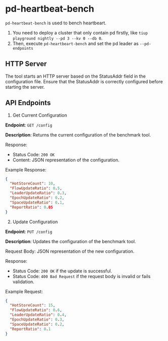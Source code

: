 # pd-heartbeat-bench

`pd-heartbeat-bench` is used to bench heartbeart.

1. You need to deploy a cluster that only contain pd firstly, like `tiup playground nightly --pd 3 --kv 0 --db 0`.
2. Then, execute `pd-heartbeart-bench` and set the pd leader as `--pd-endpoints` 

## HTTP Server
The tool starts an HTTP server based on the StatusAddr field in the configuration file. Ensure that the StatusAddr is correctly configured before starting the server.

## API Endpoints
1. Get Current Configuration

**Endpoint**: `GET /config`

**Description**: Returns the current configuration of the benchmark tool.

Response:

- Status Code: `200 OK`
- Content: JSON representation of the configuration.

Example Response:

```json
{
  "HotStoreCount": 10,
  "FlowUpdateRatio": 0.5,
  "LeaderUpdateRatio": 0.3,
  "EpochUpdateRatio": 0.2,
  "SpaceUpdateRatio": 0.1,
  "ReportRatio": 0.05
}
```

2. Update Configuration

**Endpoint**: `PUT /config`

**Description**: Updates the configuration of the benchmark tool.

Request Body: JSON representation of the new configuration.

Response:

- Status Code: `200 OK` if the update is successful.
- Status Code: `400 Bad Request` if the request body is invalid or fails validation.

Example Request:

```json
{
  "HotStoreCount": 15,
  "FlowUpdateRatio": 0.6,
  "LeaderUpdateRatio": 0.4,
  "EpochUpdateRatio": 0.3,
  "SpaceUpdateRatio": 0.2,
  "ReportRatio": 0.1
}
```